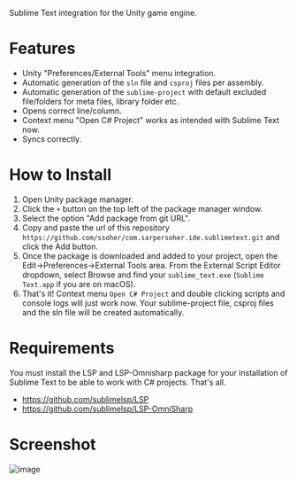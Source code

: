 Sublime Text integration for the Unity game engine.

# Features
- Unity "Preferences/External Tools" menu integration.
- Automatic generation of the `sln` file and `csproj` files per assembly.
- Automatic generation of the `sublime-project` with default excluded file/folders for meta files, library folder etc.
- Opens correct line/column.
- Context menu "Open C# Project" works as intended with Sublime Text now.
- Syncs correctly.

# How to Install
1) Open Unity package manager.
2) Click the `+` button on the top left of the package manager window.
3) Select the option "Add package from git URL".
4) Copy and paste the url of this repository `https://github.com/ssoher/com.sarpersoher.ide.sublimetext.git` and click the Add button.
5) Once the package is downloaded and added to your project, open the Edit->Preferences->External Tools area. From the External Script Editor dropdown, select Browse and find your `sublime_text.exe` (`Sublime Text.app` if you are on macOS).
6) That's it! Context menu `Open C# Project` and double clicking scripts and console logs will just work now. Your sublime-project file, csproj files and the sln file will be created automatically.

# Requirements
You must install the LSP and LSP-Omnisharp package for your installation of Sublime Text to be able to work with C# projects. That's all.
+ https://github.com/sublimelsp/LSP
+ https://github.com/sublimelsp/LSP-OmniSharp

# Screenshot
![image](https://user-images.githubusercontent.com/4283979/200619168-3132de72-7844-436f-974b-7d6017e1c3e4.png)
